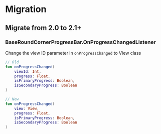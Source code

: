 # Migration

## Migrate from 2.0 to 2.1+

### BaseRoundCornerProgressBar.OnProgressChangedListener

Change the view ID parameter in `onProgressChanged` to View class

```kotlin
// Old
fun onProgressChanged(
    viewId: Int,
    progress: Float,
    isPrimaryProgress: Boolean,
    isSecondaryProgress: Boolean
)

// New
fun onProgressChanged(
    view: View,
    progress: Float,
    isPrimaryProgress: Boolean,
    isSecondaryProgress: Boolean
)
```

